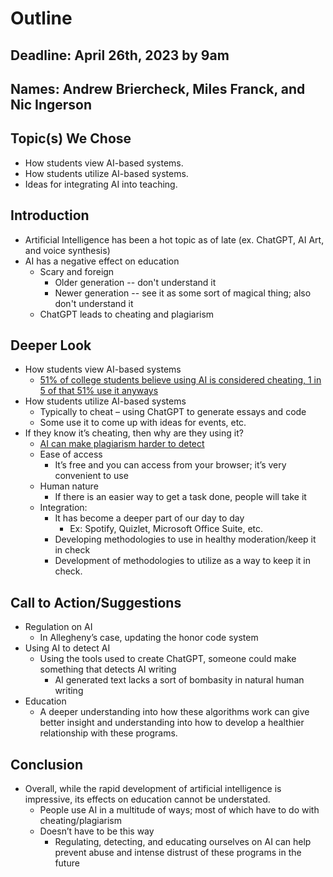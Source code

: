 # Outline

## Deadline: April 26th, 2023 by 9am

## Names: Andrew Briercheck, Miles Franck, and Nic Ingerson

## Topic(s) We Chose

- How students view AI-based systems.
- How students utilize AI-based systems.
- Ideas for integrating AI into teaching.

## Introduction

- Artificial Intelligence has been a hot topic as of late (ex. ChatGPT, AI Art, and voice synthesis)
- AI has a negative effect on education
  - Scary and foreign
    - Older generation -- don't understand it
    - Newer generation -- see it as some sort of magical thing; also don't understand it
  - ChatGPT leads to cheating and plagiarism

## Deeper Look

- How students view AI-based systems
  - [51% of college students believe using AI is considered cheating, 1 in 5 of that 51% use it anyways](https://www.bestcolleges.com/research/college-students-ai-tools-survey/#:~:text=Half%20of%20College%20Students%20Say%20Using%20AI%20on%20Schoolwork%20Is,in%205%20use%20them%20anyway)
- How students utilize AI-based systems
  - Typically to cheat – using ChatGPT to generate essays and code
  - Some use it to come up with ideas for events, etc.
- If they know it’s cheating, then why are they using it?
  - [AI can make plagiarism harder to detect](https://www.theguardian.com/technology/2023/mar/19/ai-makes-plagiarism-harder-to-detect-argue-academics-in-paper-written-by-chatbot)
  - Ease of access
    - It’s free and you can access from your browser; it’s very convenient to use
  - Human nature
    - If there is an easier way to get a task done, people will take it
  - Integration:
    - It has become a deeper part of our day to day
      - Ex: Spotify, Quizlet, Microsoft Office Suite, etc.
    - Developing methodologies to use in healthy moderation/keep it in check
    - Development of methodologies to utilize as a way to keep it in check.

## Call to Action/Suggestions

- Regulation on AI
  - In Allegheny’s case, updating the honor code system
- Using AI to detect AI
  - Using the tools used to create ChatGPT, someone could make something that detects AI writing
    - AI generated text lacks a sort of bombasity in natural human writing
- Education
  - A deeper understanding into how these algorithms work can give better insight and understanding into how to develop a healthier relationship with these programs.

## Conclusion

- Overall, while the rapid development of artificial intelligence is impressive, its effects on education cannot be understated.
  - People use AI in a multitude of ways; most of which have to do with cheating/plagiarism
  - Doesn’t have to be this way
    - Regulating, detecting, and educating ourselves on AI can help prevent abuse and intense distrust of these programs in the future
